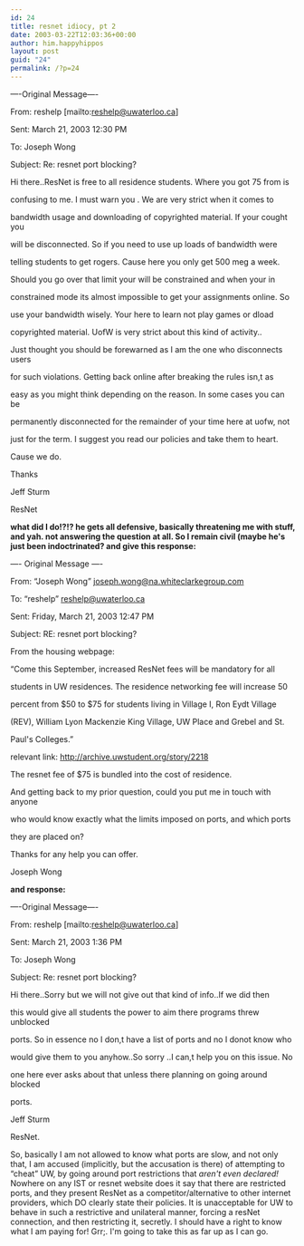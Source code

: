 ```yaml
---
id: 24
title: resnet idiocy, pt 2
date: 2003-03-22T12:03:36+00:00
author: him.happyhippos
layout: post
guid: "24"
permalink: /?p=24
---
```

&#8212;-Original Message&#8212;-
  
  
From: reshelp [mailto:reshelp@uwaterloo.ca]
  
  
Sent: March 21, 2003 12:30 PM
  
  
To: Joseph Wong
  
  
Subject: Re: resnet port blocking?

Hi there..ResNet is free to all residence students. Where you got 75 from is
  
  
confusing to me. I must warn you . We are very strict when it comes to
  
  
bandwidth usage and downloading of copyrighted material. If your cought you
  
  
will be disconnected. So if you need to use up loads of bandwidth were
  
  
telling students to get rogers. Cause here you only get 500 meg a week.
  
  
Should you go over that limit your will be constrained and when your in
  
  
constrained mode its almost impossible to get your assignments online. So
  
  
use your bandwidth wisely. Your here to learn not play games or dload
  
  
copyrighted material. UofW is very strict about this kind of activity..
  
  
Just thought you should be forewarned as I am the one who disconnects users
  
  
for such violations. Getting back online after breaking the rules isn,t as
  
  
easy as you might think depending on the reason. In some cases you can be
  
  
permanently disconnected for the remainder of your time here at uofw, not
  
  
just for the term. I suggest you read our policies and take them to heart.
  
  
Cause we do.

Thanks
  
  
Jeff Sturm
  
  
ResNet

**what did I do!?!? he gets all defensive, basically threatening me with stuff, and yah. not answering the question at all. So I remain civil (maybe he's just been indoctrinated? and give this response:**

&#8212;- Original Message &#8212;-
  
  
From: &#8220;Joseph Wong&#8221; <joseph.wong@na.whiteclarkegroup.com>
  
  
To: &#8220;reshelp&#8221; <reshelp@uwaterloo.ca>
  
  
Sent: Friday, March 21, 2003 12:47 PM
  
  
Subject: RE: resnet port blocking?

From the housing webpage:
  
  
&#8220;Come this September, increased ResNet fees will be mandatory for all
  
  
students in UW residences. The residence networking fee will increase 50
  
  
percent from $50 to $75 for students living in Village I, Ron Eydt Village
  
  
(REV), William Lyon Mackenzie King Village, UW Place and Grebel and St.
  
  
Paul's Colleges.&#8221;

relevant link: http://archive.uwstudent.org/story/2218

The resnet fee of $75 is bundled into the cost of residence.

And getting back to my prior question, could you put me in touch with anyone
  
  
who would know exactly what the limits imposed on ports, and which ports
  
  
they are placed on?
  
  
Thanks for any help you can offer.

Joseph Wong

**and response:** 

&#8212;-Original Message&#8212;-
  
  
From: reshelp [mailto:reshelp@uwaterloo.ca]
  
  
Sent: March 21, 2003 1:36 PM
  
  
To: Joseph Wong
  
  
Subject: Re: resnet port blocking?

Hi there..Sorry but we will not give out that kind of info..If we did then
  
  
this would give all students the power to aim there programs threw unblocked
  
  
ports. So in essence no I don,t have a list of ports and no I donot know who
  
  
would give them to you anyhow..So sorry ..I can,t help you on this issue. No
  
  
one here ever asks about that unless there planning on going around blocked
  
  
ports.

Jeff Sturm
  
  
ResNet.

So, basically I am not allowed to know what ports are slow, and not only that, I am accused (implicitly, but the accusation is there) of attempting to &#8220;cheat&#8221; UW, by going around port restrictions that _aren't even declared!_ Nowhere on any IST or resnet website does it say that there are restricted ports, and they present ResNet as a competitor/alternative to other internet providers, which DO clearly state their policies. It is unacceptable for UW to behave in such a restrictive and unilateral manner, forcing a resNet connection, and then restricting it, secretly. I should have a right to know what I am paying for! Grr;. I'm going to take this as far up as I can go.